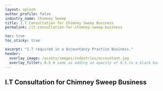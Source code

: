 ```yaml
---
layout: splash 
author_profile: false 
industry_name: Chimney Sweep
title: I.T Consultation for Chimney Sweep Business
permalink: /it-consultation-for-chimney-sweep-business

toc: true
toc_sticky: true

excerpt: "I.T required in a Accountancy Practice Business."
header:
  overlay_image: /assets/images/industries/accountant.jpg
  overlay_filter: 0.5 # same as adding an opacity of 0.5 to a black background
---
```


## I.T Consultation for Chimney Sweep Business
